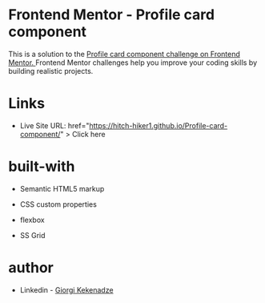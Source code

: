 # Frontend Mentor - Profile card component

This is a solution to the <a href="https://www.frontendmentor.io/challenges/profile-card-component-cfArpWshJ" > Profile card component challenge on Frontend Mentor. </a> Frontend Mentor challenges help you improve your coding skills by building realistic projects. 

# Links

* Live Site URL: <a> href="https://hitch-hiker1.github.io/Profile-card-component/" > Click here </a>

# built-with

  * Semantic HTML5 markup

  * CSS custom properties 

  * flexbox
  
  * SS Grid

  # author 

  * Linkedin - <a href="https://www.linkedin.com/in/giorgi-kekenadze-b716a61a6/"> Giorgi Kekenadze</a>
